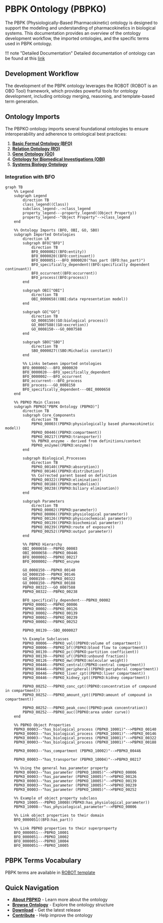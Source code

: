 # PBPK Ontology (PBPKO)

The PBPK (Physiologically-Based Pharmacokinetic) ontology is designed to support the modeling and understanding of pharmacokinetics in biological systems. This documentation provides an overview of the ontology development workflow, the imported ontologies, and the specific terms used in PBPK ontology.

!!! note "Detailed Documentation"
    Detailed documentation of ontology can be found at this [link](https://insilicovida-research-lab.github.io/pbpko/)

## Development Workflow

The development of the PBPK ontology leverages the ROBOT (ROBOT is an OBO Tool) framework, which provides powerful tools for ontology development, including ontology merging, reasoning, and template-based term generation.

## Ontology Imports

The PBPKO ontology imports several foundational ontologies to ensure interoperability and adherence to ontological best practices:

1. **[Basic Formal Ontology (BFO)](https://raw.githubusercontent.com/BFO-ontology/BFO/v2.0/bfo.owl)**  
2. **[Relation Ontology (RO)](https://raw.githubusercontent.com/oborel/obo-relations/v2024-04-24/ro.owl)**  
3. **[Gene Ontology (GO)](https://github.com/geneontology)**  
4. **[Ontology for Biomedical Investigations (OBI)](https://obi-ontology.org/)**  
5. **[Systems Biology Ontology](https://github.com/EBI-BioModels/SBO)** 

### Integration with BFO

```mermaid
graph TB
    %% Legend
    subgraph Legend
        direction TB
        class_legend((Class))
        subclass_legend-.->class_legend
        property_legend---property_legend((Object Property))
        property_legend--"Object Property"-->class_legend
    end

    %% Ontology Imports (BFO, OBI, GO, SBO)
    subgraph Imported Ontologies
        direction LR
        subgraph BFO["BFO"]
            direction TB
            BFO_0000002((BFO:entity))
            BFO_0000020((BFO:continuant))
            BFO_0000051---BFO_0000020("has_part (BFO:has_part)")
            BFO_specifically_dependent((BFO:specifically dependent continuant))
            BFO_occurrent((BFO:occurrent))
            BFO_process((BFO:process))
        end

        subgraph OBI["OBI"]
            direction TB
            OBI_0000658((OBI:data representation model))
        end

        subgraph GO["GO"]
            direction TB
            GO_0008150((GO:biological process))
            GO_0007588((GO:excretion))
            GO_0008150---GO_0007588
        end
        
        subgraph SBO["SBO"]
            direction TB
            SBO_0000027((SBO:Michaelis constant))
        end

        %% Links between imported ontologies
        BFO_0000002---BFO_0000020
        BFO_0000020---BFO_specifically_dependent
        BFO_0000002---BFO_occurrent
        BFO_occurrent---BFO_process
        BFO_process---GO_0008150
        BFO_specifically_dependent---OBI_0000658
    end

    %% PBPKO Main Classes
    subgraph PBPKO["PBPK Ontology (PBPKO)"]
        direction TB
        subgraph Core_Components
            direction TB
            PBPKO_00003((PBPKO:physiologically based pharmacokinetic model))
            PBPKO_00446((PBPKO:compartment))
            PBPKO_00217((PBPKO:transporter))
            %% PBPKO_enzyme - derived from definitions/context
            PBPKO_enzyme((PBPKO:enzyme))
        end

        subgraph Biological_Processes
            direction TB
            PBPKO_00140((PBPKO:absorption))
            PBPKO_00146((PBPKO:distribution))
            %% Corrected parent based on definition
            PBPKO_00322((PBPKO:elimination))
            PBPKO_00188((PBPKO:metabolism))
            PBPKO_00238((PBPKO:biliary elimination))
        end

        subgraph Parameters
            direction TB
            PBPKO_00002((PBPKO:parameter))
            PBPKO_00006((PBPKO:physiological parameter))
            PBPKO_00126((PBPKO:physicochemical parameter))
            PBPKO_00139((PBPKO:biochemical parameter))
            PBPKO_00239((PBPKO:route of exposure))
            PBPKO_00252((PBPKO:output parameter))
        end

        %% PBPKO Hierarchy
        OBI_0000658---PBPKO_00003
        OBI_0000658---PBPKO_00446
        BFO_0000002---PBPKO_00217
        BFO_0000002---PBPKO_enzyme
        
        GO_0008150---PBPKO_00140
        GO_0008150---PBPKO_00146
        GO_0008150---PBPKO_00322
        GO_0008150---PBPKO_00188
        PBPKO_00322---GO_0007588
        PBPKO_00322---PBPKO_00238

        BFO_specifically_dependent---PBPKO_00002
        PBPKO_00002---PBPKO_00006
        PBPKO_00002---PBPKO_00126
        PBPKO_00002---PBPKO_00139
        PBPKO_00002---PBPKO_00239
        PBPKO_00002---PBPKO_00252

        PBPKO_00139---SBO_0000027

        %% Example Subclasses
        PBPKO_00006---PBPKO_vol((PBPKO:volume of compartment))
        PBPKO_00006---PBPKO_bf((PBPKO:blood flow to compartment))
        PBPKO_00139---PBPKO_pc((PBPKO:partition coefficient))
        PBPKO_00139---PBPKO_uf((PBPKO:unbound fraction))
        PBPKO_00126---PBPKO_mw((PBPKO:molecular weight))
        PBPKO_00446---PBPKO_central((PBPKO:central compartment))
        PBPKO_00446---PBPKO_peripheral((PBPKO:peripheral compartment))
        PBPKO_00446---PBPKO_liver_cpt((PBPKO:liver compartment))
        PBPKO_00446---PBPKO_kidney_cpt((PBPKO:kidney compartment))

        PBPKO_00252---PBPKO_conc_cpt((PBPKO:concentration of compound in compartment))
        PBPKO_00252---PBPKO_amount_cpt((PBPKO:amount of compound in compartment))

        PBPKO_00252---PBPKO_peak_conc((PBPKO:peak concentration))
        PBPKO_00252---PBPKO_auc((PBPKO:area under curve))
    end

    %% PBPKO Object Properties
    PBPKO_00003--"has_biological_process (PBPKO_10001)"-->PBPKO_00140
    PBPKO_00003--"has_biological_process (PBPKO_10001)"-->PBPKO_00146
    PBPKO_00003--"has_biological_process (PBPKO_10001)"-->PBPKO_00322
    PBPKO_00003--"has_biological_process (PBPKO_10001)"-->PBPKO_00188

    PBPKO_00003--"has_compartment (PBPKO_10002)"-->PBPKO_00446

    PBPKO_00003--"has_transporter (PBPKO_10004)"-->PBPKO_00217

    %% Using the general has_parameter property
    PBPKO_00003--"has_parameter (PBPKO_10005)"-->PBPKO_00006
    PBPKO_00003--"has_parameter (PBPKO_10005)"-->PBPKO_00126
    PBPKO_00003--"has_parameter (PBPKO_10005)"-->PBPKO_00139
    PBPKO_00003--"has_parameter (PBPKO_10005)"-->PBPKO_00239
    PBPKO_00003--"has_parameter (PBPKO_10005)"-->PBPKO_00252

    %% Example of object property subclass
    PBPKO_10005---PBPKO_10008((PBPKO:has_physiological_parameter))
    PBPKO_10008--"has_physiological_parameter"-->PBPKO_00006

    %% Link object properties to their domain
    BFO_0000051((BFO:has_part))

    %% Link PBPKO properties to their superproperty
    BFO_0000051---PBPKO_10001
    BFO_0000051---PBPKO_10002
    BFO_0000051---PBPKO_10004
    BFO_0000051---PBPKO_10005
```

## PBPK Terms Vocabulary

PBPK terms are available in [ROBOT template](https://github.com/InSilicoVida-Research-Lab/pbpko/tree/main/Robot/templates)

## Quick Navigation

- **[About PBPKO](about.md)** - Learn more about the ontology
- **[Browse Ontology](https://www.ebi.ac.uk/ols4/ontologies/pbpko)** - Explore the ontology structure
- **[Download](current_release.md)** - Get the latest release
- **[Contribute](contributing.md)** - Help improve the ontology
